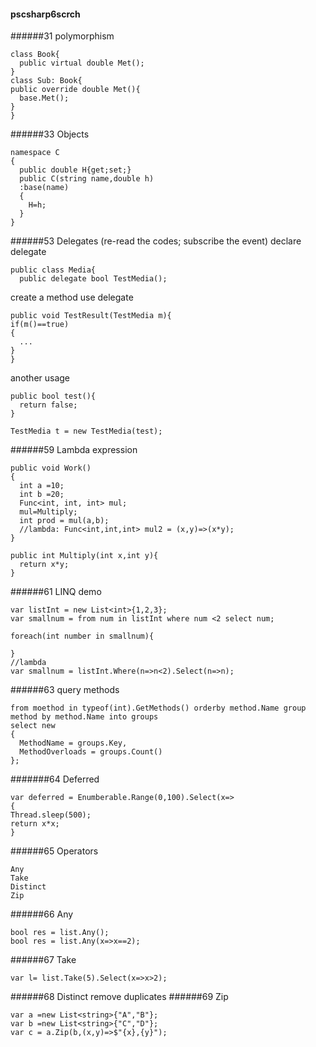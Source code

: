 #### pscsharp6scrch
######31 polymorphism
```
class Book{
  public virtual double Met();
}
class Sub: Book{
public override double Met(){
  base.Met();
}
}

```
######33 Objects
```
namespace C
{
  public double H{get;set;}
  public C(string name,double h)
  :base(name)
  {
    H=h;
  }
}
```

######53 Delegates (re-read the codes; subscribe the event)
declare delegate
```
public class Media{
  public delegate bool TestMedia();
```

create a method use delegate
```
public void TestResult(TestMedia m){
if(m()==true)
{
  ...
}
}
```

another usage
```
public bool test(){
  return false;
}

TestMedia t = new TestMedia(test);
```
######59 Lambda expression
```
public void Work()
{
  int a =10;
  int b =20;
  Func<int, int, int> mul;
  mul=Multiply;
  int prod = mul(a,b);
  //lambda: Func<int,int,int> mul2 = (x,y)=>(x*y);
}

public int Multiply(int x,int y){
  return x*y;
}
```
######61 LINQ demo
```
var listInt = new List<int>{1,2,3};
var smallnum = from num in listInt where num <2 select num;

foreach(int number in smallnum){
  
}
//lambda
var smallnum = listInt.Where(n=>n<2).Select(n=>n);
```
######63 query methods
```
from moethod in typeof(int).GetMethods() orderby method.Name group method by method.Name into groups
select new
{
  MethodName = groups.Key,
  MethodOverloads = groups.Count()
};
```
#######64 Deferred
```
var deferred = Enumberable.Range(0,100).Select(x=>
{
Thread.sleep(500);
return x*x;
}
```
######65 Operators
```
Any
Take
Distinct
Zip
```
######66 Any
```
bool res = list.Any();
bool res = list.Any(x=>x==2);
```
######67 Take
```
var l= list.Take(5).Select(x=>x>2);
```
######68 Distinct
remove duplicates
######69 Zip
```
var a =new List<string>{"A","B"};
var b =new List<string>{"C","D"};
var c = a.Zip(b,(x,y)=>$"{x},{y}");
```
